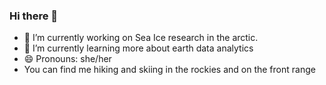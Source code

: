 ### Hi there 👋

- 🔭 I’m currently working on Sea Ice research in the arctic.
- 🌱 I’m currently learning more about earth data analytics
- 😄 Pronouns: she/her
- You can find me hiking and skiing in the rockies and on the front range

<!--
**rmarowitz/rmarowitz** is a ✨ _special_ ✨ repository because its `README.md` (this file) appears on your GitHub profile.

Here are some ideas to get you started:




